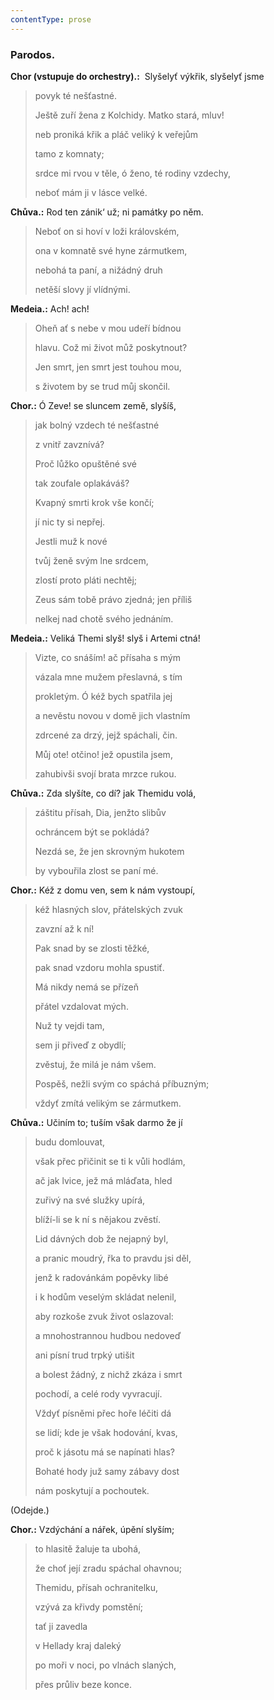 ```yaml
---
contentType: prose
---
```


<section>

### Parodos.

**Chor (vstupuje do orchestry).:**  Slyšelyť výkřik, slyšelyť jsme   

> povyk té nešťastné.
> 
> Ještě zuří žena z Kolchidy. Matko stará, mluv! 
> 
> neb proniká křik a pláč veliký k veřejům 
> 
> tamo z komnaty; 
> 
> srdce mi rvou v těle, ó ženo, té rodiny vzdechy,
> 
> neboť mám ji v lásce velké.

**Chůva.:** Rod ten zánik‘ už; ni památky po něm. 

> Neboť on si hoví v loži královském, 
> 
> ona v komnatě své hyne zármutkem, 
> 
> nebohá ta paní, a nižádný druh 
> 
> netěší slovy jí vlídnými.

**Medeia.:** Ach! ach!

> Oheň ať s nebe v mou udeří bídnou 
> 
> hlavu. Což mi život můž poskytnout? 
> 
> Jen smrt, jen smrt jest touhou mou, 
> 
> s životem by se trud můj skončil.

**Chor.:** Ó Zeve! se sluncem země, slyšíš,

> jak bolný vzdech té nešťastné 
> 
> z vnitř zavznívá?
> 
> Proč lůžko opuštěné své
> 
> tak zoufale oplakáváš?
> 
> Kvapný smrti krok vše končí;
> 
> jí nic ty si nepřej. 
> 
> Jestli muž k nové
> 
> tvůj ženě svým lne srdcem,
> 
> zlostí proto pláti nechtěj;
> 
> Zeus sám tobě právo zjedná; jen příliš 
> 
> nelkej nad chotě svého jednáním.

**Medeia.:** Veliká Themi slyš! slyš i Artemi ctná! 

> Vizte, co snáším! ač přísaha s mým
> 
> vázala mne mužem přeslavná, s tím
> 
> prokletým. Ó kéž bych spatřila jej
> 
> a nevěstu novou v domě jich vlastním
> 
> zdrcené za drzý, jejž spáchali, čin. 
> 
> Můj ote! otčino! jež opustila jsem,
> 
> zahubivši svojí brata mrzce rukou.

**Chůva.:** Zda slyšíte, co dí? jak Themidu volá, 

> záštitu přísah, Dia, jenžto slibův
> 
> ochráncem být se pokládá? 
> 
> Nezdá se, že jen skrovným hukotem 
> 
> by vybouřila zlost se paní mé.

**Chor.:** Kéž z domu ven, sem k nám vystoupí, 

> kéž hlasných slov, přátelských zvuk 
> 
> zavzní až k ní! 
> 
> Pak snad by se zlosti těžké, 
> 
> pak snad vzdoru mohla spustiť.
> 
> Má nikdy nemá se přízeň 
> 
> přátel vzdalovat mých. 
> 
> Nuž ty vejdi tam, 
> 
> sem ji přiveď z obydlí; 
> 
> zvěstuj, že milá je nám všem. 
> 
> Pospěš, nežli svým co spáchá příbuzným; 
> 
> vždyť zmítá velikým se zármutkem.

**Chůva.:** Učiním to; tuším však darmo že jí 

> budu domlouvat, 
> 
> však přec přičinit se ti k vůli hodlám, 
> 
> ač jak lvice, jež má mláďata, hled 
> 
> zuřivý na své služky upírá, 
> 
> blíží-li se k ní s nějakou zvěstí.
> 
> Lid dávných dob že nejapný byl,
> 
> a pranic moudrý, řka to pravdu jsi děl, 
> 
> jenž k radovánkám popěvky libé 
> 
> i k hodům veselým skládat nelenil, 
> 
> aby rozkoše zvuk život oslazoval:
> 
> a mnohostrannou hudbou nedoveď 
> 
> ani písní trud trpký utišit 
> 
> a bolest žádný, z nichž zkáza i smrt 
> 
> pochodí, a celé rody vyvracují. 
> 
> Vždyť písněmi přec hoře léčiti dá
> 
> se lidí; kde je však hodování, kvas, 
> 
> proč k jásotu má se napínati hlas? 
> 
> Bohaté hody juž samy zábavy dost 
> 
> nám poskytují a pochoutek.

(Odejde.)

**Chor.:** Vzdýchání a nářek, úpění slyším; 

> to hlasitě žaluje ta ubohá,
> 
> že choť její zradu spáchal ohavnou;
> 
> Themidu, přísah ochranitelku,
> 
> vzývá za křivdy pomstění;
> 
> tať ji zavedla 
> 
> v Hellady kraj daleký
> 
> po moři v noci, po vlnách slaných,
> 
> přes průliv beze konce.

</section>
